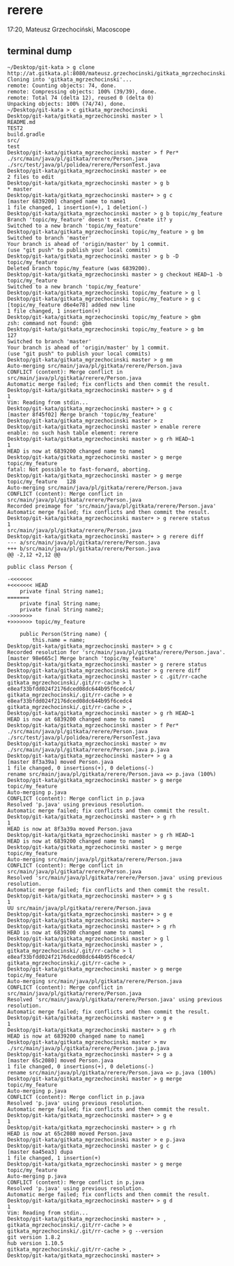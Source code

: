rerere
======

17:20, Mateusz Grzechociński, Macoscope


terminal dump
-------------

    ~/Desktop/git-kata > g clone http://at.gitkata.pl:8080/mateusz.grzechocinski/gitkata_mgrzechocinski.git
    Cloning into 'gitkata_mgrzechocinski'...
    remote: Counting objects: 74, done.
    remote: Compressing objects: 100% (39/39), done.
    remote: Total 74 (delta 12), reused 0 (delta 0)
    Unpacking objects: 100% (74/74), done.
    ~/Desktop/git-kata > c gitkata_mgrzechocinski
    Desktop/git-kata/gitkata_mgrzechocinski master > l
    README.md
    TEST2
    build.gradle
    src/
    test
    Desktop/git-kata/gitkata_mgrzechocinski master > f Per*
    ./src/main/java/pl/gitkata/rerere/Person.java
    ./src/test/java/pl/polidea/rerere/PersonTest.java
    Desktop/git-kata/gitkata_mgrzechocinski master > ee
    2 files to edit
    Desktop/git-kata/gitkata_mgrzechocinski master > g b
    * master
    Desktop/git-kata/gitkata_mgrzechocinski master+ > g c
    [master 6839200] changed name to name1
    1 file changed, 1 insertion(+), 1 deletion(-)
    Desktop/git-kata/gitkata_mgrzechocinski master > g b topic/my_feature
    Branch 'topic/my_feature' doesn't exist. Create it? y
    Switched to a new branch 'topic/my_feature'
    Desktop/git-kata/gitkata_mgrzechocinski topic/my_feature > g bm
    Switched to branch 'master'
    Your branch is ahead of 'origin/master' by 1 commit.
    (use "git push" to publish your local commits)
    Desktop/git-kata/gitkata_mgrzechocinski master > g b -D topic/my_feature
    Deleted branch topic/my_feature (was 6839200).
    Desktop/git-kata/gitkata_mgrzechocinski master > g checkout HEAD~1 -b topic/my_feature
    Switched to a new branch 'topic/my_feature'
    Desktop/git-kata/gitkata_mgrzechocinski topic/my_feature > g l
    Desktop/git-kata/gitkata_mgrzechocinski topic/my_feature > g c
    [topic/my_feature d6e4e78] added new line
    1 file changed, 1 insertion(+)
    Desktop/git-kata/gitkata_mgrzechocinski topic/my_feature > gbm
    zsh: command not found: gbm
    Desktop/git-kata/gitkata_mgrzechocinski topic/my_feature > g bm             127
    Switched to branch 'master'
    Your branch is ahead of 'origin/master' by 1 commit.
    (use "git push" to publish your local commits)
    Desktop/git-kata/gitkata_mgrzechocinski master > g mm
    Auto-merging src/main/java/pl/gitkata/rerere/Person.java
    CONFLICT (content): Merge conflict in src/main/java/pl/gitkata/rerere/Person.java
    Automatic merge failed; fix conflicts and then commit the result.
    Desktop/git-kata/gitkata_mgrzechocinski master+ > g d                         1
    Vim: Reading from stdin...
    Desktop/git-kata/gitkata_mgrzechocinski master+ > g c
    [master 8f45f02] Merge branch 'topic/my_feature'
    Desktop/git-kata/gitkata_mgrzechocinski master > z
    Desktop/git-kata/gitkata_mgrzechocinski master > enable rerere
    enable: no such hash table element: rerere
    Desktop/git-kata/gitkata_mgrzechocinski master > g rh HEAD~1                  1
    HEAD is now at 6839200 changed name to name1
    Desktop/git-kata/gitkata_mgrzechocinski master > g merge topic/my_feature
    fatal: Not possible to fast-forward, aborting.
    Desktop/git-kata/gitkata_mgrzechocinski master > g merge topic/my_feature   128
    Auto-merging src/main/java/pl/gitkata/rerere/Person.java
    CONFLICT (content): Merge conflict in src/main/java/pl/gitkata/rerere/Person.java
    Recorded preimage for 'src/main/java/pl/gitkata/rerere/Person.java'
    Automatic merge failed; fix conflicts and then commit the result.
    Desktop/git-kata/gitkata_mgrzechocinski master+ > g rerere status             1
    src/main/java/pl/gitkata/rerere/Person.java
    Desktop/git-kata/gitkata_mgrzechocinski master+ > g rerere diff
    --- a/src/main/java/pl/gitkata/rerere/Person.java
    +++ b/src/main/java/pl/gitkata/rerere/Person.java
    @@ -2,12 +2,12 @@

    public class Person {

    -<<<<<<<
    +<<<<<<< HEAD
        private final String name1;
    =======
        private final String name;
        private final String name2;
    ->>>>>>>
    +>>>>>>> topic/my_feature

        public Person(String name) {
            this.name = name;
    Desktop/git-kata/gitkata_mgrzechocinski master+ > g c
    Recorded resolution for 'src/main/java/pl/gitkata/rerere/Person.java'.
    [master 98e665c] Merge branch 'topic/my_feature'
    Desktop/git-kata/gitkata_mgrzechocinski master > g rerere status
    Desktop/git-kata/gitkata_mgrzechocinski master > g rerere diff
    Desktop/git-kata/gitkata_mgrzechocinski master > c .git/rr-cache
    gitkata_mgrzechocinski/.git/rr-cache > l
    e8eaf33bfdd024f2176dced08dc644b95f6cedc4/
    gitkata_mgrzechocinski/.git/rr-cache > e e8eaf33bfdd024f2176dced08dc644b95f6cedc4
    gitkata_mgrzechocinski/.git/rr-cache > ,
    Desktop/git-kata/gitkata_mgrzechocinski master > g rh HEAD~1
    HEAD is now at 6839200 changed name to name1
    Desktop/git-kata/gitkata_mgrzechocinski master > f Per*
    ./src/main/java/pl/gitkata/rerere/Person.java
    ./src/test/java/pl/polidea/rerere/PersonTest.java
    Desktop/git-kata/gitkata_mgrzechocinski master > mv ./src/main/java/pl/gitkata/rerere/Person.java p.java
    Desktop/git-kata/gitkata_mgrzechocinski master+ > g a
    [master 8f3a39a] moved Person.java
    1 file changed, 0 insertions(+), 0 deletions(-)
    rename src/main/java/pl/gitkata/rerere/Person.java => p.java (100%)
    Desktop/git-kata/gitkata_mgrzechocinski master > g merge topic/my_feature
    Auto-merging p.java
    CONFLICT (content): Merge conflict in p.java
    Resolved 'p.java' using previous resolution.
    Automatic merge failed; fix conflicts and then commit the result.
    Desktop/git-kata/gitkata_mgrzechocinski master+ > g rh                        1
    HEAD is now at 8f3a39a moved Person.java
    Desktop/git-kata/gitkata_mgrzechocinski master > g rh HEAD~1
    HEAD is now at 6839200 changed name to name1
    Desktop/git-kata/gitkata_mgrzechocinski master > g merge topic/my_feature
    Auto-merging src/main/java/pl/gitkata/rerere/Person.java
    CONFLICT (content): Merge conflict in src/main/java/pl/gitkata/rerere/Person.java
    Resolved 'src/main/java/pl/gitkata/rerere/Person.java' using previous resolution.
    Automatic merge failed; fix conflicts and then commit the result.
    Desktop/git-kata/gitkata_mgrzechocinski master+ > g s                         1
    UU src/main/java/pl/gitkata/rerere/Person.java
    Desktop/git-kata/gitkata_mgrzechocinski master+ > g e
    Desktop/git-kata/gitkata_mgrzechocinski master+ >
    Desktop/git-kata/gitkata_mgrzechocinski master+ > g rh
    HEAD is now at 6839200 changed name to name1
    Desktop/git-kata/gitkata_mgrzechocinski master > g l
    Desktop/git-kata/gitkata_mgrzechocinski master > ,
    gitkata_mgrzechocinski/.git/rr-cache > l
    e8eaf33bfdd024f2176dced08dc644b95f6cedc4/
    gitkata_mgrzechocinski/.git/rr-cache > ,
    Desktop/git-kata/gitkata_mgrzechocinski master > g merge topic/my_feature
    Auto-merging src/main/java/pl/gitkata/rerere/Person.java
    CONFLICT (content): Merge conflict in src/main/java/pl/gitkata/rerere/Person.java
    Resolved 'src/main/java/pl/gitkata/rerere/Person.java' using previous resolution.
    Automatic merge failed; fix conflicts and then commit the result.
    Desktop/git-kata/gitkata_mgrzechocinski master+ > g e                         1
    Desktop/git-kata/gitkata_mgrzechocinski master+ > g rh
    HEAD is now at 6839200 changed name to name1
    Desktop/git-kata/gitkata_mgrzechocinski master > mv ./src/main/java/pl/gitkata/rerere/Person.java p.java
    Desktop/git-kata/gitkata_mgrzechocinski master+ > g a
    [master 65c2080] moved Person.java
    1 file changed, 0 insertions(+), 0 deletions(-)
    rename src/main/java/pl/gitkata/rerere/Person.java => p.java (100%)
    Desktop/git-kata/gitkata_mgrzechocinski master > g merge topic/my_feature
    Auto-merging p.java
    CONFLICT (content): Merge conflict in p.java
    Resolved 'p.java' using previous resolution.
    Automatic merge failed; fix conflicts and then commit the result.
    Desktop/git-kata/gitkata_mgrzechocinski master+ > g e                         1
    Desktop/git-kata/gitkata_mgrzechocinski master+ > g rh
    HEAD is now at 65c2080 moved Person.java
    Desktop/git-kata/gitkata_mgrzechocinski master > e p.java
    Desktop/git-kata/gitkata_mgrzechocinski master > g c
    [master 6a45ea3] dupa
    1 file changed, 1 insertion(+)
    Desktop/git-kata/gitkata_mgrzechocinski master > g merge topic/my_feature
    Auto-merging p.java
    CONFLICT (content): Merge conflict in p.java
    Resolved 'p.java' using previous resolution.
    Automatic merge failed; fix conflicts and then commit the result.
    Desktop/git-kata/gitkata_mgrzechocinski master+ > g d                         1
    Vim: Reading from stdin...
    Desktop/git-kata/gitkata_mgrzechocinski master+ > ,
    gitkata_mgrzechocinski/.git/rr-cache > e
    gitkata_mgrzechocinski/.git/rr-cache > g --version
    git version 1.8.2
    hub version 1.10.5
    gitkata_mgrzechocinski/.git/rr-cache > ,
    Desktop/git-kata/gitkata_mgrzechocinski master+ >
